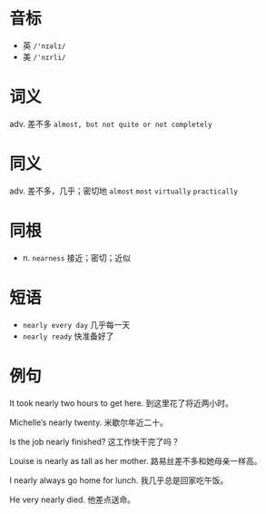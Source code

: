 # 音标

- 英 `/'nɪəlɪ/`
- 美 `/'nɪrli/`

# 词义

adv. 差不多
`almost, but not quite or not completely`

# 同义

adv. 差不多，几乎；密切地
`almost` `most` `virtually` `practically`

# 同根

- n. `nearness` 接近；密切；近似

# 短语

- `nearly every day` 几乎每一天
- `nearly ready` 快准备好了

# 例句

It took nearly two hours to get here.
到这里花了将近两小时。

Michelle’s nearly twenty.
米歇尔年近二十。

Is the job nearly finished?
这工作快干完了吗？

Louise is nearly as tall as her mother.
路易丝差不多和她母亲一样高。

I nearly always go home for lunch.
我几乎总是回家吃午饭。

He very nearly died.
他差点送命。


